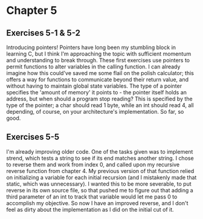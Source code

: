 # Chapter 5
## Exercises 5-1 & 5-2
Introducing pointers! Pointers have long been my stumbling block in learning C, but I think I'm approaching the topic with sufficient momentum and understanding to break through. These first exercises use pointers to permit functions to alter variables in the calling function. I can already imagine how this could've saved me some flail on the polish calculator; this offers a way for functions to communicate beyond their return value, and without having to maintain global state variables. The type of a pointer specifies the 'amount of memory' it points to - the pointer itself holds an address, but when should a program stop reading? This is specified by the type of the pointer; a char should read 1 byte, while an int should read 4, all depending, of course, on your architecture's implementation. So far, so good.

## Exercises 5-5
I'm already improving older code. One of the tasks given was to implement
strend, which tests a string to see if its end matches another string. I chose
to reverse them and work from index 0, and called upon my recursive reverse
function from chapter 4. My previous version of that function relied on
initializing a variable for each initial recursion (and I mistakenly made that
static, which was unnecessary). I wanted this to be more severable, to put
reverse in its own source file, so that pushed me to figure out that adding a
third parameter of an int to track that variable would let me pass 0 to
accomplish my objective. So now I have an improved reverse, and I don't feel as
dirty about the implementation as I did on the initial cut of it.
